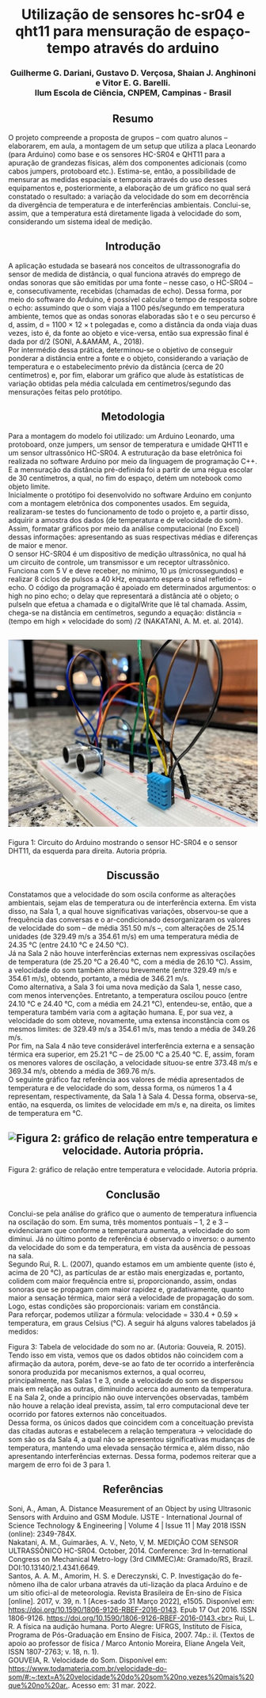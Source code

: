 <h1 align="center"> Utilização de sensores hc-sr04 e qht11 para mensuração de espaço-tempo através do arduino </h1>
<h3 align="center"> Guilherme G. Dariani, Gustavo D. Verçosa, Shaian J. Anghinoni e Vitor E. G. Barelli. <br>
Ilum Escola de Ciência, CNPEM, Campinas - Brasil
</h3>
<h2 align = "center"> Resumo</h2>

O projeto compreende a proposta de grupos – com quatro alunos – elaborarem, em aula, a montagem de um setup que utiliza a placa Leonardo (para Arduino) como base e os sensores HC-SR04 e QHT11 para a apuração de grandezas físicas, além dos componentes adicionais (como cabos jumpers, protoboard etc.). Estima-se, então, a possibilidade de mensurar as medidas espaciais e temporais através do uso desses equipamentos e, posteriormente, a elaboração de um gráfico no qual será constatado o resultado: a variação da velocidade do som em decorrência da divergência de temperatura e de interferências ambientais.  Conclui-se, assim, que a temperatura está diretamente ligada à velocidade do som, considerando um sistema ideal de medição.
<h2 align = "center"> Introdução</h2>
 A aplicação estudada se baseará nos conceitos de ultrassonografia do sensor de medida de distância, o qual funciona através do emprego de ondas sonoras que são emitidas por uma fonte – nesse caso, o HC-SR04 – e, consecutivamente, recebidas (chamadas de echo). Dessa forma, por meio do software do Arduino, é possível calcular o tempo de resposta sobre o echo: assumindo que o som viaja a 1100 pés/segundo em temperatura ambiente, temos que as ondas sonoras elaboradas são t e o seu percurso é d, assim, d = 1100 × 12 × t polegadas e, como a distância da onda viaja duas vezes, isto é, da fonte ao objeto e vice-versa, então sua expressão final é dada por d/2 (SONI, A.&AMAM, A., 2018).<br>
 Por intermédio dessa prática, determinou-se o objetivo de conseguir ponderar a distância entre a fonte e o objeto, considerando a variação de temperatura e o estabelecimento prévio da distância (cerca de 20 centímetros) e, por fim, elaborar um gráfico que alude às estatísticas de variação obtidas pela média calculada em centímetros/segundo das mensurações feitas pelo protótipo.<br>
<h2 align = "center"> Metodologia</h2>
 Para a montagem do modelo foi utilizado: um Arduino Leonardo, uma protoboard, onze jumpers, um sensor de temperatura e umidade QHT11 e um sensor ultrassônico HC-SR04. A estruturação da base eletrônica foi realizada no software Arduino por meio da linguagem de programação C++. E a mensuração da distância pré-definida foi a partir de uma régua escolar de 30 centímetros, a qual, no fim do espaço, detém um notebook como objeto limite.<br>
 Inicialmente o protótipo foi desenvolvido no software Arduino em conjunto com a montagem eletrônica dos componentes usados. Em seguida, realizaram-se testes do funcionamento de todo o projeto e, a partir disso, adquirir a amostra dos dados (de temperatura e de velocidade do som). Assim, formatar gráficos por meio da análise computacional (no Excel) dessas informações: apresentando as suas respectivas médias e diferenças de maior e menor.<br>
 O sensor HC-SR04 é um dispositivo de medição ultrassônica, no qual há um circuito de controle, um transmissor e um receptor ultrassônico. Funciona com 5 V e deve receber, no mínimo, 10 µs (microssegundos) e realizar 8 ciclos de pulsos a 40 kHz, enquanto espera o sinal refletido – echo. O código da programação é apoiado em determinados argumentos: o high no pino echo; o delay que representará a distância até o objeto; o pulseIn que efetua a chamada e o digitalWrite que lê tal chamada. Assim, chega-se na distância em centímetros, segundo a equação: distância = (tempo em high × velocidade do som) /2 (NAKATANI, A. M. et. al. 2014).<br
 Concomitante, o sensor QHT11 é um medidor de temperatura e umidade, no qual utiliza dois transdutores: uma resistência elétrica que é sensível à umidade do ambiente e um resistor semicondutor tipo NTC (Negative Temperature Coefficient) para mensurar a temperatura. Para captar a umidade relativa do ar (UR), utiliza-se a seguinte equação: UR (%) = (pressão do vapor/pressão de vapor saturado na temperatura considerada) × 100. Logo, entende-se como uma relação entre a quantidade atual e a máxima de umidade que o ar poderia conter na temperatura vigente (Santos, A. A. M. et. al., 2017). <br>
<h2 align = "center"><img src="Imagem1.jpg" alt="Figura 1: Circuito do Arduino mostrando o sensor HC-SR04 e o sensor DHT11, da esquerda para direita. Autoria própria."></h2>

Figura 1: Circuito do Arduino mostrando o sensor HC-SR04 e o sensor DHT11, da esquerda para direita. Autoria própria.
<h2 align = "center"> Discussão</h2>
 Constatamos que a velocidade do som oscila conforme as alterações ambientais, sejam elas de temperatura ou de interferência externa. Em vista disso, na Sala 1, a qual houve significativas variações, observou-se que a frequência das conversas e o ar-condicionado desorganizaram os valores de velocidade do som – de média 351.50 m/s –, com alterações de 25.14 unidades (de 329.49 m/s a 354.61 m/s) em uma temperatura média de 24.35 °C (entre 24.10 °C e 24.50 °C).<br>
 Já na Sala 2 não houve interferências externas nem expressivas oscilações de temperatura (de 25.20 °C a 26.40 °C, com a média de 26.10 °C). Assim, a velocidade do som também alterou brevemente (entre 329.49 m/s e 354.61 m/s), obtendo, portanto, a média de 346.21 m/s.<br>
 Como alternativa, a Sala 3 foi uma nova medição da Sala 1, nesse caso, com menos intervenções. Entretanto, a temperatura oscilou pouco (entre 24.10 °C e 24.40 °C, com a média em 24.21 °C), entendeu-se, então, que a temperatura também varia com a agitação humana. E, por sua vez, a velocidade do som obteve, novamente, uma extensa inconstância com os mesmos limites: de 329.49 m/s a 354.61 m/s, mas tendo a média de 349.26 m/s.<br>
Por fim, na Sala 4 não teve considerável interferência externa e a sensação térmica era superior, em 25.21 °C – de 25.00 °C a 25.40 °C. E, assim, foram os menores valores de oscilação, a velocidade situou-se entre 373.48 m/s e 369.34 m/s, obtendo a média de 369.76 m/s.<br>
O seguinte gráfico faz referência aos valores de média apresentados de temperatura e de velocidade do som, dessa forma, os números 1 a 4 representam, respectivamente, da Sala 1 à Sala 4. Dessa forma, observa-se, então, na esquerda, os limites de velocidade em m/s e, na direita, os limites de temperatura em °C.<br>
 <h2 align = "center"><img src="Imagem2.vsg" alt="Figura 2: gráfico de relação entre temperatura e velocidade. Autoria própria."></h2>
Figura 2: gráfico de relação entre temperatura e velocidade. Autoria própria.
<h2 align = "center"> Conclusão</h2>
 Conclui-se pela análise do gráfico que o aumento de temperatura influencia na oscilação do som. Em suma, três momentos pontuais – 1, 2 e 3 – evidenciaram que conforme a temperatura aumenta, a velocidade do som diminui. Já no último ponto de referência é observado o inverso: o aumento da velocidade do som e da temperatura, em vista da ausência de pessoas na sala.<br> 
 Segundo Rui, R. L. (2007), quando estamos em um ambiente quente (isto é, acima de 20 °C), as partículas de ar estão mais energizadas e, portanto, colidem com maior frequência entre si, proporcionando, assim, ondas sonoras que se propagam com maior rapidez e, gradativamente, quanto maior a sensação térmica, maior será a velocidade de propagação do som. Logo, estas condições são proporcionais: variam em constância. <br>
 Para reforçar, podemos utilizar a fórmula: velocidade = 330.4 + 0.59 × temperatura, em graus Celsius (°C). A seguir há alguns valores tabelados já medidos: <br>
 
Figura 3: Tabela de velocidade do som no ar. (Autoria: Gouveia, R. 2015).
Tendo isso em vista, vemos que os dados obtidos não coincidem com a afirmação da autora, porém, deve-se ao fato de ter ocorrido a interferência sonora produzida por mecanismos externos, a qual ocorreu, principalmente, nas Salas 1 e 3, onde a velocidade do som se dispersou mais em relação as outras, diminuindo acerca do aumento da temperatura. E na Sala 2, onde a princípio não ouve intervenções observadas, também não houve a relação ideal prevista, assim, tal erro computacional deve ter ocorrido por fatores externos não conceituados.<br>
Dessa forma, os únicos dados que coincidem com a conceituação prevista das citadas autoras e estabelecem a relação temperatura → velocidade do som são os da Sala 4, a qual não se apresentou significativas mudanças de temperatura, mantendo uma elevada sensação térmica e, além disso, não apresentando interferências externas. Dessa forma, podemos reiterar que a margem de erro foi de 3 para 1.<br>


<h2 align = "center"> Referências</h2>

Soni, A., Aman, A. Distance Measurement of an Object by using Ultrasonic Sensors with Arduino and GSM Module. IJSTE - International Journal of Science Technology & Engineering | Volume 4 | Issue 11 | May 2018 ISSN (online): 2349-784X.<br>
Nakatani, A. M., Guimarães, A. V., Neto, V, M. MEDIÇÃO COM SENSOR ULTRASSÔNICO HC-SR04. October, 2014. Conference: 3rd In-ternational Congress on Mechanical Metro-logy (3rd CIMMEC)At: Gramado/RS, Brazil. DOI:10.13140/2.1.4341.6649.<br>
Santos, A. A. M., Amorim, H. S. e Dereczynski, C. P. Investigação do fe-nômeno ilha de calor urbana através da uti-lização da placa Arduíno e de um sítio ofici-al de meteorologia. Revista Brasileira de En-sino de Física [online]. 2017, v. 39, n. 1 [Aces-sado 31 Março 2022], e1505. Disponível em: <https://doi.org/10.1590/1806-9126-RBEF-2016-0143>. Epub 17 Out 2016. ISSN 1806-9126. https://doi.org/10.1590/1806-9126-RBEF-2016-0143.<br>
Rui, L. R. A física na audição humana. Porto Alegre: UFRGS, Instituto de Física, Programa de Pós-Graduação em Ensino de Física, 2007. 74p.: il. (Textos de apoio ao professor de física / Marco Antonio Moreira, Eliane Angela Veit, ISSN 1807-2763; v. 18, n. 1).<br>
GOUVEIA, R. Velocidade do Som. Disponível em: <https://www.todamateria.com.br/velocidade-do-som/#:~:text=A%20velocidade%20do%20som%20no,vezes%20mais%20que%20no%20ar.>. Acesso em: 31 mar. 2022.<br>

